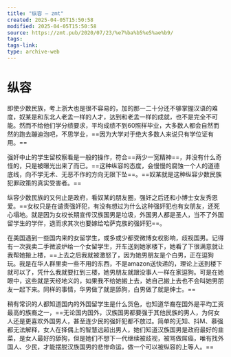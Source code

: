```yaml
---
title: "纵容 – zmt"
created: 2025-04-05T15:50:58
modified: 2025-04-05T15:50:58
source: https://zmt.pub/2020/07/23/%e7%ba%b5%e5%ae%b9/
tags:
tags-link:
type: archive-web
---
```


# 纵容

即使少数民族，考上浙大也是很不容易的，加的那一二十分还不够掌握汉语的难度，奴某是和东北人老孟一样的人才，达到和老孟一样的成就，也不是完全不可能。然而不给他们学分绩要求，平均成绩不到60照样毕业，大多数人都会自然而然的跑去蹦迪泡吧，不思学业，==因为大学对于绝大多数人来说只有学位证有用。==

强奸中止的学生留校察看是一般的操作，符合==两少一宽精神==，并没有什么奇怪的，只是被曝光出来了而已。==这种纵容的态度，会慢慢的腐蚀一个人的道德底线，向不学无术、无恶不作的方向无限下坠==。==奴某就是这种纵容少数民族犯罪政策的真实受害者。==

纵容少数民族的又何止是政府，看奴某的朋友圈，强奸之后还和小博士女友秀恩爱。==女权只是在谴责强奸犯，有没有想过为什么这种强奸犯也有女朋友，还死心塌地。就是因为女权长期宣传汉族国男是垃圾，外国男人都是圣人，当不了外国留学生的学伴，退而求其次也要嫁给哈萨克族的强奸犯==。

在美国遇到一些国内来的女留学生，或多或少都受微博女权影响，歧视国男。记得有一次我卖二手微波炉给一个女留学生，开车送到她家楼下，她看了下很满意就让我帮她搬上楼，==上去之后我就被激怒了，因为她男朋友是个白男，正在逗狗玩。我是在华人群里卖一些不用的东西，不是amazon送快递的，理论上送到楼下就可以了，凭什么我就要扛到三楼，她男朋友就跟没事人一样在家逗狗。可是在她眼中，这些就是天经地义的，如果我不给她搬上去，她自己搬上去也不会叫她男朋友一起下来。同样的事情，华男做了就是舔狗，白男做了就是绅士。==

稍有常识的人都知道国内的外国留学生是什么货色，也知道华裔在国外是平均工资最高的族裔之一，==无论国内国外，汉族国男都要强于其他民族的男人，为何女人还是更喜欢外国男人，甚至连少民的强奸犯都不放过。简单的无知、抖M、慕强都无法解释，女人在择偶上的智慧远超出男人，她们知道汉族国男是政府最好的韭菜，是女人最好的舔狗，但是她们不想下一代继续被歧视，被骂做屌癌，唯有找外国人、少民，才能摆脱汉族国男的悲惨命运，做一个可以被纵容的上等人。==

